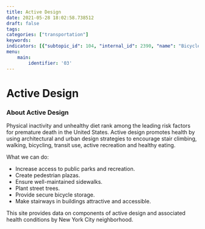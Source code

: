 ```yaml
---
title: Active Design
date: 2021-05-28 18:02:58.738512
draft: false
tags: 
categories: ["transportation"]
keywords: 
indicators: [{"subtopic_id": 104, "internal_id": 2390, "name": "Bicycle Network Coverage", "URL": "https://a816-dohbesp.nyc.gov/IndicatorPublic/VisualizationData.aspx?id=2390,719b87,104,Summarize"}, {"subtopic_id": 104, "internal_id": 2181, "name": "Sidewalk Area", "URL": "https://a816-dohbesp.nyc.gov/IndicatorPublic/VisualizationData.aspx?id=2181,719b87,104,Summarize"}, {"subtopic_id": 104, "internal_id": 2158, "name": "Subway Station Density", "URL": "https://a816-dohbesp.nyc.gov/IndicatorPublic/VisualizationData.aspx?id=2158,719b87,104,Summarize"}, {"subtopic_id": 104, "internal_id": 2157, "name": "Tree Canopy Cover", "URL": "https://a816-dohbesp.nyc.gov/IndicatorPublic/VisualizationData.aspx?id=2157,719b87,104,Summarize"}, {"subtopic_id": 104, "internal_id": 2143, "name": "Vegetative Cover", "URL": "https://a816-dohbesp.nyc.gov/IndicatorPublic/VisualizationData.aspx?id=2143,719b87,104,Summarize"}, {"subtopic_id": 104, "internal_id": 2133, "name": "Walkability Index (Infrastructure)", "URL": "https://a816-dohbesp.nyc.gov/IndicatorPublic/VisualizationData.aspx?id=2133,719b87,104,Summarize"}, {"subtopic_id": 104, "internal_id": 2388, "name": "Walking Distance to a Park", "URL": "https://a816-dohbesp.nyc.gov/IndicatorPublic/VisualizationData.aspx?id=2388,719b87,104,Summarize"}, {"subtopic_id": 104, "internal_id": 2391, "name": "Walking Distance to a Subway Station", "URL": "https://a816-dohbesp.nyc.gov/IndicatorPublic/VisualizationData.aspx?id=2391,719b87,104,Summarize"}]
menu:
    main:
        identifier: '03'
---
```

# Active Design
### About Active Design


Physical inactivity and unhealthy diet rank among the leading risk factors for premature death in the United States. Active design promotes health by using architectural and urban design strategies to encourage stair climbing, walking, bicycling, transit use, active recreation and healthy eating.


What we can do:


* Increase access to public parks and recreation.
* Create pedestrian plazas.
* Ensure well-maintained sidewalks.
* Plant street trees.
* Provide secure bicycle storage.
* Make stairways in buildings attractive and accessible.


This site provides data on components of active design and associated health conditions by New York City neighborhood.


